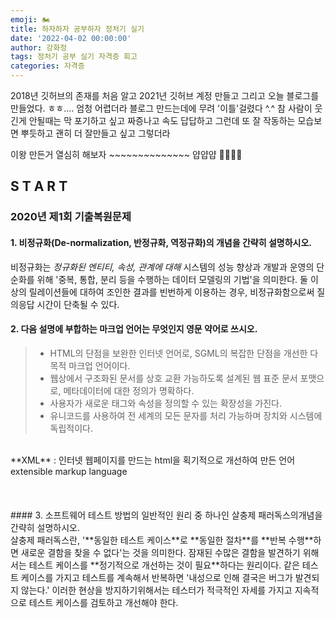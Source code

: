 ```yaml
---
emoji: 🏍
title: 하자하자 공부하자 정처기 실기 
date: '2022-04-02 00:00:00'
author: 강화정
tags: 정처기 공부 실기 자격증 회고
categories: 자격증
---
```

2018년 깃허브의 존재를 처음 알고 2021년 깃허브 계정 만들고
그리고 오늘 블로그를 만들었다. ㅎㅎ.... 엄청 어렵더라 블로그 만드는데에 무려 '이틀'걸렸다 ^.^
참 사람이 웃긴게 안될때는 막 포기하고 싶고 짜증나고 속도 답답하고 그런데
또 잘 작동하는 모습보면 뿌듯하고 괜히 더 잘만들고 싶고 그렇더라

이왕 만든거 열심히 해보자 ~~~~~~~~~~~~~~ 얍얍얍 🏃‍♀️🏃‍♂️

## S T A R T
### 2020년 제1회 기출복원문제
#### 1. 비정규화(De-normalization, 반정규화, 역정규화)의 개념을 간략히 설명하시오.

비정규화는 *정규화된 엔티티, 속성, 관계에 대해* 시스템의 성능 향상과 개발과 운영의 단순화를 위해 
'중복, 통합, 분리 등을 수행하는 데이터 모델링의 기법'을 의미한다. 둘 이상의 릴레이션들에 대하여 조인한 결과를
빈번하게 이용하는 경우, 비정규화함으로써 질의응답 시간이 단축될 수 있다.

#### 2. 다음 설명에 부합하는 마크업 언어는 무엇인지 영문 약어로 쓰시오.
> - HTML의 단점을 보완한 인터넷 언어로, SGML의 복잡한 단점을 개선한 다목적 마크업 언어이다.
> - 웹상에서 구조화된 문서를 상호 교환 가능하도록 설계된 웹 표준 문서 포맷으로, 메타데이터에 대한 정의가 명확하다.
> - 사용자가 새로운 태그와 속성을 정의할 수 있는 확장성을 가진다.
> - 유니코드를 사용하여 전 세계의 모든 문자를 처리 가능하며 장치와 시스템에 독립적이다.
<br/>
**XML** : 인터넷 웹페이지를 만드는 html을 획기적으로 개선하여 만든 언어
             extensible markup language
<br/>
<br/>
<br/>
<br/>
#### 3. 소프트웨어 테스트 방법의 일반적인 원리 중 하나인 살충제 패러독스의개념을 간략히 설명하시오.
<br/>
살충제 패러독스란, '**동일한 테스트 케이스**로 **동일한 절차**를 **반복 수행**하면 새로운 결함을 찾을 수 없다'는 것을 의미한다. 
잠재된 수많은 결함을 발견하기 위해서는 테스트 케이스를 **정기적으로 개선하는 것이 필요**하다는 원리이다.
같은 테스트 케이스를 가지고 테스트를 계속해서 반복하면 '내성으로 인해 결국은 버그가 발견되지 않는다.'
이러한 현상을 방지하기위해서는 테스터가 적극적인 자세를 가지고 지속적으로 테스트 케이스를 검토하고
개선해야 한다.




```toc

```
